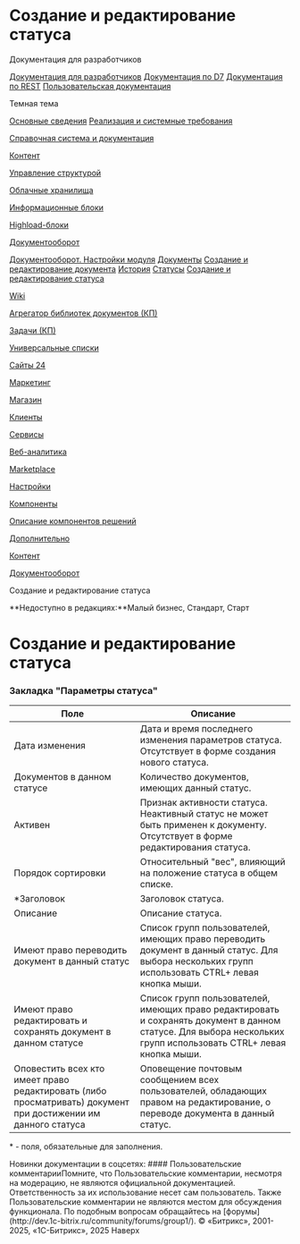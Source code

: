 # Создание и редактирование статуса

Документация для разработчиков

[Документация для разработчиков](https://dev.1c-bitrix.ru/api_help/)
[Документация по D7](https://dev.1c-bitrix.ru/api_d7/)
[Документация по REST](https://dev.1c-bitrix.ru/rest_help/)
[Пользовательская документация](https://dev.1c-bitrix.ru/user_help/)

Темная тема

[Основные сведения](/user_help/index.php)
[Реализация и системные требования](/user_help/reqintro.php)

[Справочная система и документация](/user_help/help/index.php)

[Контент](/user_help/content/index.php)

[Управление структурой](/user_help/content/fileman/index.php)

[Облачные хранилища](/user_help/content/clouds/index.php)

[Информационные блоки](/user_help/content/iblock/index.php)

[Highload-блоки](/user_help/content/highloadblock/index.php)

[Документооборот](/user_help/content/workflow/index.php)

[Документооборот. Настройки модуля](/user_help/content/workflow/settings.php)
[Документы](/user_help/content/workflow/workflow_list.php)
[Создание и редактирование документа](/user_help/content/workflow/workflow_doc_edit.php)
[История](/user_help/content/workflow/workflow_history_list.php)
[Статусы](/user_help/content/workflow/workflow_status_list.php)
[Создание и редактирование статуса](/user_help/content/workflow/workflow_status_edit.php)

[Wiki](/user_help/content/wiki/index.php)

[Агрегатор библиотек документов (КП)](/user_help/content/webdav/index.php)

[Задачи (КП)](/user_help/content/tasks/index.php)

[Универсальные списки](/user_help/content/lists/index.php)

[Сайты 24](/user_help/sites24/index.php)

[Маркетинг](/user_help/marketing/index.php)

[Магазин](/user_help/store/index.php)

[Клиенты](/user_help/clients/index.php)

[Сервисы](/user_help/service/index.php)

[Веб-аналитика](/user_help/statistic/index.php)

[Marketplace](/user_help/marketplace/index.php)

[Настройки](/user_help/settings/index.php)

[Компоненты](/user_help/components/index.php)

[Описание компонентов решений](/user_help/description_decisions/index.php)

[Дополнительно](/user_help/additional/index.php)

[Контент](/user_help/content/index.php)

[Документооборот](/user_help/content/workflow/index.php)

Создание и редактирование статуса

**Недоступно в редакциях:**Малый бизнес, Стандарт, Старт

# Создание и редактирование статуса

### Закладка "Параметры статуса"

| Поле | Описание |
| --- | --- |
| Дата изменения | Дата и время последнего изменения параметров статуса. Отсутствует в форме создания нового статуса. |
| Документов в данном статусе | Количество документов, имеющих данный статус. |
| Активен | Признак активности статуса. Неактивный статус не может быть применен к документу. Отсутствует в форме редактирования статуса. |
| Порядок сортировки | Относительный "вес", влияющий на положение статуса в общем списке. |
| \*Заголовок | Заголовок статуса. |
| Описание | Описание статуса. |
| Имеют право переводить документ в данный статус | Список групп пользователей, имеющих право переводить документ в данный статус. Для выбора нескольких групп использовать CTRL+ левая кнопка мыши. |
| Имеют право редактировать и сохранять документ в данном статусе | Список групп пользователей, имеющих право редактировать и сохранять документ в данном статусе. Для выбора нескольких групп использовать CTRL+ левая кнопка мыши. |
| Оповестить всех кто имеет право редактировать (либо просматривать) документ при достижении им данного статуса | Оповещение почтовым сообщением всех пользователей, обладающих правом на редактирование, о переводе документа в данный статус. |

\* - поля, обязательные для заполнения.

<!--
<h4>Кнопки управления

| Кнопка | Описание |
| --- | --- |
| Сохранить | Сохранение параметров статуса. Переход на страницу со [списком статусов](/user_help/content/workflow/workflow_status_list.php) документов. |
| Применить | Сохранение внесённых изменений. Продолжение редактирования параметров статуса. |
| Отменить | Отмена выполненных изменений. Возврат первоначальных значений параметров. |

--!>

Новинки документации в соцсетях:

#### Пользовательские комментарииПомните, что Пользовательские комментарии, несмотря на модерацию, не являются официальной документацией. Ответственность за их использование несет сам пользователь. Также Пользовательские комментарии не являются местом для обсуждения функционала. По подобным вопросам обращайтесь на [форумы](http://dev.1c-bitrix.ru/community/forums/group1/).

© «Битрикс», 2001-2025, «1С-Битрикс», 2025

Наверх